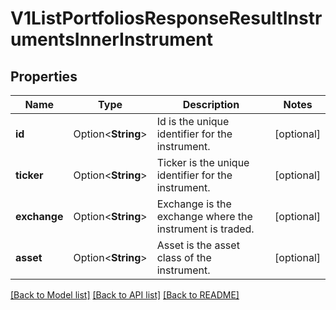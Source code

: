 # V1ListPortfoliosResponseResultInstrumentsInnerInstrument

## Properties

Name | Type | Description | Notes
------------ | ------------- | ------------- | -------------
**id** | Option<**String**> | Id is the unique identifier for the instrument. | [optional]
**ticker** | Option<**String**> | Ticker is the unique identifier for the instrument. | [optional]
**exchange** | Option<**String**> | Exchange is the exchange where the instrument is traded. | [optional]
**asset** | Option<**String**> | Asset is the asset class of the instrument. | [optional]

[[Back to Model list]](../README.md#documentation-for-models) [[Back to API list]](../README.md#documentation-for-api-endpoints) [[Back to README]](../README.md)


